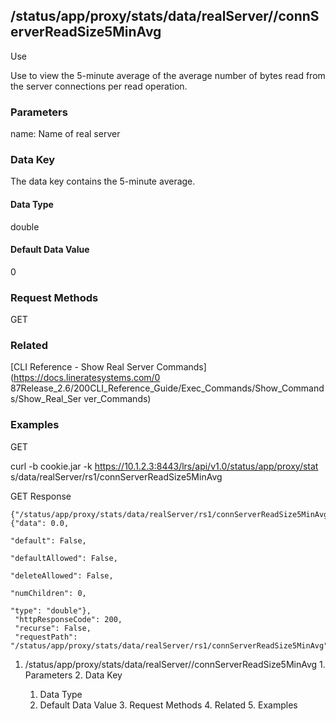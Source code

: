 ## /status/app/proxy/stats/data/realServer/<name>/connServerReadSize5MinAvg

Use

Use to view the 5-minute average of the average number of bytes read from the
server connections per read operation.

### Parameters

name: Name of real server

### Data Key

The data key contains the 5-minute average.

#### Data Type

double

#### Default Data Value

0

### Request Methods

GET

### Related

[CLI Reference - Show Real Server Commands](https://docs.lineratesystems.com/0
87Release_2.6/200CLI_Reference_Guide/Exec_Commands/Show_Commands/Show_Real_Ser
ver_Commands)

### Examples

GET

curl -b cookie.jar -k https://10.1.2.3:8443/lrs/api/v1.0/status/app/proxy/stat
s/data/realServer/rs1/connServerReadSize5MinAvg

GET Response

    
    
    {"/status/app/proxy/stats/data/realServer/rs1/connServerReadSize5MinAvg": {"data": 0.0,
                                                                                     "default": False,
                                                                                     "defaultAllowed": False,
                                                                                     "deleteAllowed": False,
                                                                                     "numChildren": 0,
                                                                                     "type": "double"},
     "httpResponseCode": 200,
     "recurse": False,
     "requestPath": "/status/app/proxy/stats/data/realServer/rs1/connServerReadSize5MinAvg"}
    

  1. /status/app/proxy/stats/data/realServer/<name>/connServerReadSize5MinAvg
    1. Parameters
    2. Data Key
      1. Data Type
      2. Default Data Value
    3. Request Methods
    4. Related
    5. Examples

